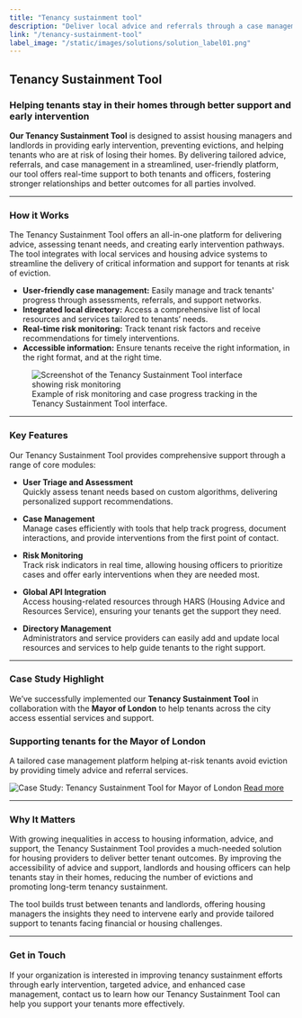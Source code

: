 ```yaml
---
title: "Tenancy sustainment tool"
description: "Deliver local advice and referrals through a case management platform tailored for tenants at risk of losing their home."
link: "/tenancy-sustainment-tool"
label_image: "/static/images/solutions/solution_label01.png"
---
```


## Tenancy Sustainment Tool  
### Helping tenants stay in their homes through better support and early intervention

**Our Tenancy Sustainment Tool** is designed to assist housing managers and landlords in providing early intervention, preventing evictions, and helping tenants who are at risk of losing their homes. By delivering tailored advice, referrals, and case management in a streamlined, user-friendly platform, our tool offers real-time support to both tenants and officers, fostering stronger relationships and better outcomes for all parties involved.

---

### How it Works  
The Tenancy Sustainment Tool offers an all-in-one platform for delivering advice, assessing tenant needs, and creating early intervention pathways. The tool integrates with local services and housing advice systems to streamline the delivery of critical information and support for tenants at risk of eviction. 

- **User-friendly case management:** Easily manage and track tenants' progress through assessments, referrals, and support networks.
- **Integrated local directory:** Access a comprehensive list of local resources and services tailored to tenants’ needs.
- **Real-time risk monitoring:** Track tenant risk factors and receive recommendations for timely interventions.
- **Accessible information:** Ensure tenants receive the right information, in the right format, and at the right time.

<figure>
  <img src="/static/images/use-cases/tenancy-sustainment-tool_01.png" alt="Screenshot of the Tenancy Sustainment Tool interface showing risk monitoring" />
  <figcaption>
    Example of risk monitoring and case progress tracking in the Tenancy Sustainment Tool interface.
  </figcaption>
</figure>

---

### Key Features  
Our Tenancy Sustainment Tool provides comprehensive support through a range of core modules:

- **User Triage and Assessment**  
  Quickly assess tenant needs based on custom algorithms, delivering personalized support recommendations.
  
- **Case Management**  
  Manage cases efficiently with tools that help track progress, document interactions, and provide interventions from the first point of contact.

- **Risk Monitoring**  
  Track risk indicators in real time, allowing housing officers to prioritize cases and offer early interventions when they are needed most.

- **Global API Integration**  
  Access housing-related resources through HARS (Housing Advice and Resources Service), ensuring your tenants get the support they need.

- **Directory Management**  
  Administrators and service providers can easily add and update local resources and services to help guide tenants to the right support.

---

### Case Study Highlight  
We’ve successfully implemented our **Tenancy Sustainment Tool** in collaboration with the **Mayor of London** to help tenants across the city access essential services and support.

<div class="case-study-card">
  <h3>Supporting tenants for the Mayor of London</h3>
  <p class="case-study-desc">A tailored case management platform helping at-risk tenants avoid eviction by providing timely advice and referral services.</p>
  <img src="/static/images/case-studies/tenancysustainment01.png" alt="Case Study: Tenancy Sustainment Tool for Mayor of London" class="case-study-image" />
  <a href="/case-study-url" class="read-more">Read more</a>
</div>

---

### Why It Matters  
With growing inequalities in access to housing information, advice, and support, the Tenancy Sustainment Tool provides a much-needed solution for housing providers to deliver better tenant outcomes. By improving the accessibility of advice and support, landlords and housing officers can help tenants stay in their homes, reducing the number of evictions and promoting long-term tenancy sustainment.

The tool builds trust between tenants and landlords, offering housing managers the insights they need to intervene early and provide tailored support to tenants facing financial or housing challenges.

---

### Get in Touch  
If your organization is interested in improving tenancy sustainment efforts through early intervention, targeted advice, and enhanced case management, contact us to learn how our Tenancy Sustainment Tool can help you support your tenants more effectively.
